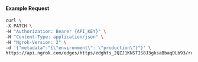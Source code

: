 <!-- Generated by nd gen api-examples. DO NOT EDIT. -->
#### Example Request
```bash
curl \
-X PATCH \
-H "Authorization: Bearer {API_KEY}" \
-H "Content-Type: application/json" \
-H "Ngrok-Version: 2" \
-d '{"metadata":"{\"environment\": \"production\"}"}' \
https://api.ngrok.com/edges/https/edghts_2QZJ1KNSTIS8J3gksaBbaqDLb93/routes/edghtsrt_2QZJ1L8N9iYsRiP7DKAPwfEfrfw
